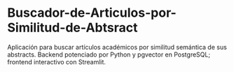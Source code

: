 # Buscador-de-Articulos-por-Similitud-de-Abtsract
Aplicación para buscar artículos académicos por similitud semántica de sus abstracts. Backend potenciado por Python y pgvector en PostgreSQL; frontend interactivo con Streamlit.
